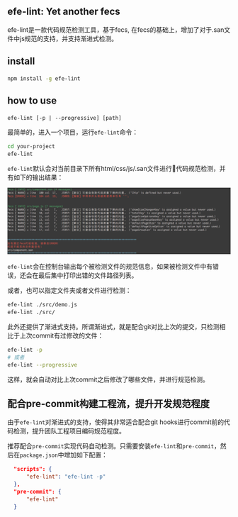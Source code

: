 ## efe-lint: Yet another fecs

efe-lint是一款代码规范检测工具，基于fecs, 在fecs的基础上，增加了对于.san文件中js规范的支持，并支持渐进式检测。

## install

```bash
npm install -g efe-lint
```

## how to use

`efe-lint [-p | --progressive] [path]`

最简单的，进入一个项目，运行`efe-lint`命令：

```bash
cd your-project
efe-lint
```

`efe-lint`默认会对当前目录下所有html/css/js/.san文件进行代码规范检测，并有如下的输出结果：

![img](./demo.png)

`efe-lint`会在控制台输出每个被检测文件的规范信息，如果被检测文件中有错误，还会在最后集中打印出错的文件路径列表。

或者，也可以指定文件夹或者文件进行检测：

```bash
efe-lint ./src/demo.js
efe-lint ./src/
```

此外还提供了渐进式支持。所谓渐进式，就是配合git对比上次的提交，只检测相比于上次commit有过修改的文件：

```bash
efe-lint -p
# 或者
efe-lint --progressive
```

这样，就会自动对比上次commit之后修改了哪些文件，并进行规范检测。

## 配合pre-commit构建工程流，提升开发规范程度

由于`efe-lint`对渐进式的支持，使得其非常适合配合git hooks进行commit前的代码检测，提升团队工程项目编码规范程度。

推荐配合`pre-commit`实现代码自动检测。只需要安装`efe-lint`和`pre-commit`，然后在`package.json`中增加如下配置：

```json
  "scripts": {
      "efe-lint": "efe-lint -p"
  },
  "pre-commit": {
      "efe-lint"
  }
```
